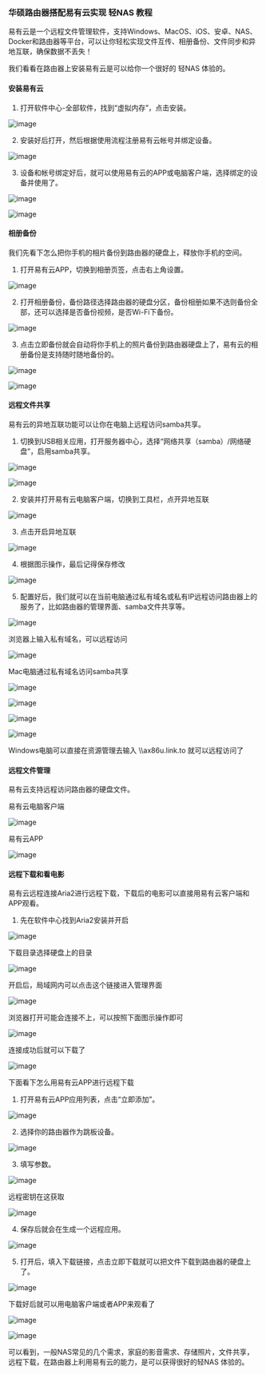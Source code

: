 ### 华硕路由器搭配易有云实现 轻NAS 教程

易有云是一个远程文件管理软件，支持Windows、MacOS、iOS、安卓、NAS、Docker和路由器等平台，可以让你轻松实现文件互传、相册备份、文件同步和异地互联，确保数据不丢失！

我们看看在路由器上安装易有云是可以给你一个很好的 轻NAS 体验的。

#### 安装易有云

1. 打开软件中心-全部软件，找到“虚拟内存”，点击安装。

![image](./image/asus_nas_linkease/1.png)

2. 安装好后打开，然后根据使用流程注册易有云帐号并绑定设备。

![image](./image/asus_nas_linkease/2.png)

3. 设备和帐号绑定好后，就可以使用易有云的APP或电脑客户端，选择绑定的设备并使用了。

![image](./image/asus_nas_linkease/3.png)

![image](./image/asus_nas_linkease/4.png)

#### 相册备份

我们先看下怎么把你手机的相片备份到路由器的硬盘上，释放你手机的空间。

1. 打开易有云APP，切换到相册页签，点击右上角设置。

![image](./image/asus_nas_linkease/5.png)

2. 打开相册备份，备份路径选择路由器的硬盘分区，备份相册如果不选则备份全部，还可以选择是否备份视频，是否Wi-Fi下备份。

![image](./image/asus_nas_linkease/6.png)

3. 点击立即备份就会自动将你手机上的照片备份到路由器硬盘上了，易有云的相册备份是支持随时随地备份的。

![image](./image/asus_nas_linkease/7.png)

![image](./image/asus_nas_linkease/8.png)

#### 远程文件共享

易有云的异地互联功能可以让你在电脑上远程访问samba共享。

1. 切换到USB相关应用，打开服务器中心，选择“网络共享（samba）/网络硬盘”，启用samba共享。

![image](./image/asus_nas_linkease/9.png)

![image](./image/asus_nas_linkease/10.png)

2. 安装并打开易有云电脑客户端，切换到工具栏，点开异地互联

![image](./image/asus_nas_linkease/11.png)

3. 点击开启异地互联

![image](./image/asus_nas_linkease/12.png)

4. 根据图示操作，最后记得保存修改

![image](./image/asus_nas_linkease/13.png)

5. 配置好后，我们就可以在当前电脑通过私有域名或私有IP远程访问路由器上的服务了，比如路由器的管理界面、samba文件共享等。

![image](./image/asus_nas_linkease/14.png)

浏览器上输入私有域名，可以远程访问

![image](./image/asus_nas_linkease/15.png)

Mac电脑通过私有域名访问samba共享

![image](./image/asus_nas_linkease/16.png)

![image](./image/asus_nas_linkease/17.png)

![image](./image/asus_nas_linkease/18.png)

![image](./image/asus_nas_linkease/19.png)

Windows电脑可以直接在资源管理去输入 \\\ax86u.link.to 就可以远程访问了

#### 远程文件管理

易有云支持远程访问路由器的硬盘文件。

易有云电脑客户端

![image](./image/asus_nas_linkease/20.png)

易有云APP

![image](./image/asus_nas_linkease/21.png)

#### 远程下载和看电影

易有云远程连接Aria2进行远程下载，下载后的电影可以直接用易有云客户端和APP观看。

1. 先在软件中心找到Aria2安装并开启

![image](./image/asus_nas_linkease/22.png)

下载目录选择硬盘上的目录

![image](./image/asus_nas_linkease/23.png)

开启后，局域网内可以点击这个链接进入管理界面

![image](./image/asus_nas_linkease/24.png)

浏览器打开可能会连接不上，可以按照下面图示操作即可

![image](./image/asus_nas_linkease/25.png)

连接成功后就可以下载了

![image](./image/asus_nas_linkease/26.png)

下面看下怎么用易有云APP进行远程下载

1. 打开易有云APP应用列表，点击“立即添加”。

![image](./image/asus_nas_linkease/27.png)

2. 选择你的路由器作为跳板设备。

![image](./image/asus_nas_linkease/28.png)

3. 填写参数。

![image](./image/asus_nas_linkease/29.png)

远程密钥在这获取

![image](./image/asus_nas_linkease/30.png)

4. 保存后就会在生成一个远程应用。

![image](./image/asus_nas_linkease/31.png)

5. 打开后，填入下载链接，点击立即下载就可以把文件下载到路由器的硬盘上了。

![image](./image/asus_nas_linkease/32.png)

下载好后就可以用电脑客户端或者APP来观看了

![image](./image/asus_nas_linkease/33.png)

![image](./image/asus_nas_linkease/34.png)

可以看到，一般NAS常见的几个需求，家庭的影音需求、存储照片，文件共享，远程下载，在路由器上利用易有云的能力，是可以获得很好的轻NAS 体验的。
